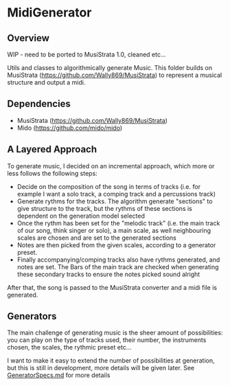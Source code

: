 # MidiGenerator

## Overview

WIP - need to be ported to MusiStrata 1.0, cleaned etc...

Utils and classes to algorithmically generate Music.
This folder builds on MusiStrata (https://github.com/Wally869/MusiStrata) to represent a musical structure and  output a midi.

## Dependencies

- MusiStrata (https://github.com/Wally869/MusiStrata)
- Mido (https://github.com/mido/mido)

## A Layered Approach

To generate music, I decided on an incremental approach, which more or less follows the following steps:
- Decide on the composition of the song in terms of tracks (i.e. for example I want a solo track, a comping track and a percussions track)
- Generate rythms for the tracks. The algorithm generate "sections" to give structure to the track, but the rythms of these sections is dependent on the generation model selected
- Once the rythm has been set for the "melodic track" (i.e. the main track of our song, think singer or solo), a main scale, as well neighbouring scales are chosen and are set to the generated sections
- Notes are then picked from the given scales, according to a generator preset. 
- Finally accompanying/comping tracks also have rythms generated, and notes are set. The Bars of the main track are checked when generating these secondary tracks to ensure the notes picked sound alright

After that, the song is passed to the MusiStrata converter and a midi file is generated.

## Generators

The main challenge of generating music is the sheer amount of possibilities:
you can play on the type of tracks used, their number, the instruments chosen, the scales, the rythmic preset etc...

I want to make it easy to extend the number of possibilities at generation, but this is still in development, more details will be given later. See [GeneratorSpecs.md](DevNotes/GeneratorSpecs.md) for more details

 





